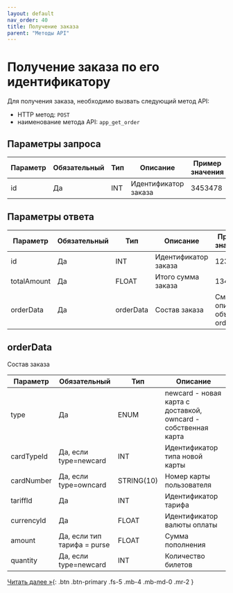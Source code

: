 ```yaml
---
layout: default
nav_order: 40
title: Получение заказа
parent: "Методы API"
---
```


# Получение заказа по его идентификатору

Для получения заказа, необходимо вызвать следующий метод API:

- HTTP метод: `POST`
- наименование метода API: `app_get_order`


## Параметры запроса

| Параметр        | Обязательный | Тип         | Описание                         | Пример значения                |
|-----------------|--------------|-------------|----------------------------------|--------------------------------|
| id              | Да           | INT         | Идентификатор заказа             | 3453478                        |

## Параметры ответа

| Параметр    | Обязательный | Тип       | Описание             | Пример значения                  |
|-------------|--------------|-----------|----------------------|----------------------------------|
| id          | Да           | INT       | Идентификатор заказа | 123                              |
| totalAmount | Да           | FLOAT     | Итого сумма заказа   | 1343.00                          |
| orderData   | Да           | orderData | Состав заказа        | См. описание объекта orderData   |


## orderData                    

Состав заказа

| Параметр       | Обязательный                | Тип        | Описание                                                       |
|----------------|-----------------------------|------------|----------------------------------------------------------------|
| type           | Да                          | ENUM       | newcard - новая карта с доставкой, owncard - собственная карта |
| cardTypeId     | Да, если type=newcard       | INT        | Идентификатор типа новой карты                                 |
| cardNumber     | Да, если type=owncard       | STRING(10) | Номер карты пользователя                                       |
| tariffId       | Да                          | INT        | Идентификатор тарифа                                           |
| currencyId     | Да                          | FLOAT      | Идентификатор валюты оплаты                                    |
| amount         | Да, если тип тарифа = purse | FLOAT      | Сумма пополнения                                               |
| quantity       | Да, если type=newcard       | INT        | Количество билетов                                             |

[Читать далее &raquo;](/docs/methods/app_get_tickets/){: .btn .btn-primary .fs-5 .mb-4 .mb-md-0 .mr-2 }
